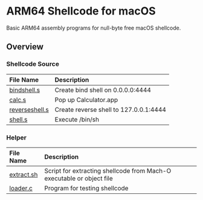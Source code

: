 # ARM64 Shellcode for macOS

Basic ARM64 assembly programs for null-byte free macOS shellcode.

## Overview
### Shellcode Source

| File Name | Description |
|:----------|:------------|
| [bindshell.s](./bindshell.s) | Create bind shell on 0.0.0.0:4444 |
| [calc.s](./calc.s) | Pop up Calculator.app |
| [reverseshell.s](./reverseshell.s) | Create reverse shell to 127.0.0.1:4444 |
| [shell.s](./shell.s) | Execute /bin/sh |

### Helper

| File Name | Description |
|:----------|:------------|
| [extract.sh](./helper/extract.sh)| Script for extracting shellcode from Mach-O executable or object file |
| [loader.c](./helper/loader.c)| Program for testing shellcode |
